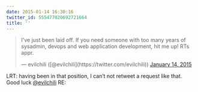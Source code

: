 ```yaml
---
date: 2015-01-14 16:30:16
twitter_id: 555477020692721664
title: ''
---
```


<blockquote class="twitter-tweet"><p lang="en" dir="ltr">I&#39;ve just been laid off. If you need someone with too many years of sysadmin, devops and web application development, hit me up! RTs appr.</p>&mdash; evilchili ([@evilchili](https://twitter.com/evilchili)) <a href="https://twitter.com/evilchili/status/555451617776918528?ref_src=twsrc%5Etfw">January 14, 2015</a></blockquote>
<script async src="https://platform.twitter.com/widgets.js" charset="utf-8"></script>

LRT: having been in that position, I can’t not retweet a request like that. Good luck [@evilchili](https://twitter.com/evilchili)  RE: 

